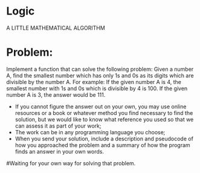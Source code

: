# Logic
A LITTLE MATHEMATICAL ALGORITHM 

# Problem:
Implement a function that can solve the following problem:
Given a number A, find the smallest number which has only 1s and 0s as its digits which are divisible by the number A.
For example:
If the given number A is 4, the smallest number with 1s and 0s which is divisible by 4 is 100.
If the given number A is 3, the answer would be 111.
-	If you cannot figure the answer out on your own, you may use online resources or a book or whatever method you find necessary to find the solution, but we would like to know what reference you used so that we can assess it as part of your work;
-	 The work can be in any programming language you choose;
-	When you send your solution, include a description and pseudocode of how you approached the problem and a summary of how the program finds an answer in your own words.

#Waiting for your own way for solving that problem.
